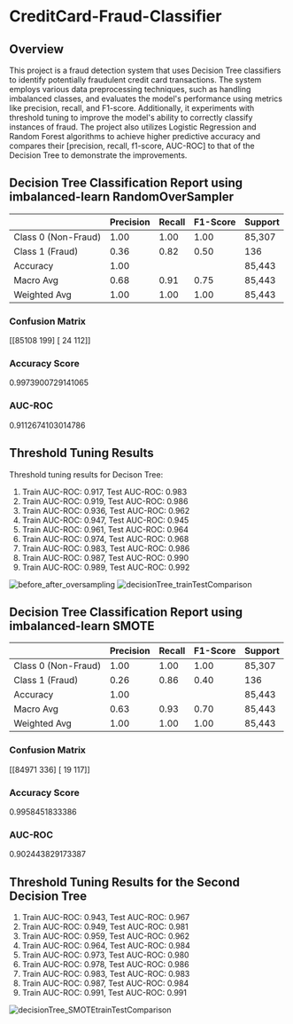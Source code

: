 # CreditCard-Fraud-Classifier

## Overview
This project is a fraud detection system that uses Decision Tree classifiers to identify potentially fraudulent credit card transactions. The system employs various data preprocessing techniques, such as handling imbalanced classes, and evaluates the model's performance using metrics like precision, recall, and F1-score. Additionally, it experiments with threshold tuning to improve the model's ability to correctly classify instances of fraud. The project also utilizes Logistic Regression and Random Forest algorithms to achieve higher predictive accuracy and compares their [precision, recall, f1-score, AUC-ROC] to that of the Decision Tree to demonstrate the improvements.

## Decision Tree Classification Report using imbalanced-learn RandomOverSampler

|             | Precision | Recall | F1-Score | Support |
|-------------|-----------|--------|----------|---------|
| Class 0 (Non-Fraud) | 1.00 | 1.00 | 1.00 | 85,307 |
| Class 1 (Fraud) | 0.36 | 0.82 | 0.50 | 136 |
| Accuracy | 1.00 | | | 85,443 |
| Macro Avg | 0.68 | 0.91 | 0.75 | 85,443 |
| Weighted Avg | 1.00 | 1.00 | 1.00 | 85,443 |

### Confusion Matrix
[[85108   199]
 [   24   112]]


### Accuracy Score
0.9973900729141065

### AUC-ROC
0.9112674103014786

## Threshold Tuning Results

Threshold tuning results for Decison Tree:

1. Train AUC-ROC: 0.917, Test AUC-ROC: 0.983
2. Train AUC-ROC: 0.919, Test AUC-ROC: 0.986
3. Train AUC-ROC: 0.936, Test AUC-ROC: 0.962
4. Train AUC-ROC: 0.947, Test AUC-ROC: 0.945
5. Train AUC-ROC: 0.961, Test AUC-ROC: 0.964
6. Train AUC-ROC: 0.974, Test AUC-ROC: 0.968
7. Train AUC-ROC: 0.983, Test AUC-ROC: 0.986
8. Train AUC-ROC: 0.987, Test AUC-ROC: 0.990
9. Train AUC-ROC: 0.989, Test AUC-ROC: 0.992

![before_after_oversampling](https://github.com/sebastianfern/CreditCard-Fraud-Classifier/assets/70400042/30295379-c3e0-42f0-9630-789c092ba0cf)
![decisionTree_trainTestComparison](https://github.com/sebastianfern/CreditCard-Fraud-Classifier/assets/70400042/b1a6af76-96c8-43f4-b487-7a8fbe413ede)

## Decision Tree Classification Report using imbalanced-learn SMOTE

|             | Precision | Recall | F1-Score | Support |
|-------------|-----------|--------|----------|---------|
| Class 0 (Non-Fraud) | 1.00 | 1.00 | 1.00 | 85,307 |
| Class 1 (Fraud) | 0.26 | 0.86 | 0.40 | 136 |
| Accuracy | 1.00 | | | 85,443 |
| Macro Avg | 0.63 | 0.93 | 0.70 | 85,443 |
| Weighted Avg | 1.00 | 1.00 | 1.00 | 85,443 |

### Confusion Matrix
[[84971 336]
[ 19 117]]


### Accuracy Score
0.9958451833386

### AUC-ROC
0.902443829173387

## Threshold Tuning Results for the Second Decision Tree

1. Train AUC-ROC: 0.943, Test AUC-ROC: 0.967
2. Train AUC-ROC: 0.949, Test AUC-ROC: 0.981
3. Train AUC-ROC: 0.959, Test AUC-ROC: 0.962
4. Train AUC-ROC: 0.964, Test AUC-ROC: 0.984
5. Train AUC-ROC: 0.973, Test AUC-ROC: 0.980
6. Train AUC-ROC: 0.978, Test AUC-ROC: 0.986
7. Train AUC-ROC: 0.983, Test AUC-ROC: 0.983
8. Train AUC-ROC: 0.987, Test AUC-ROC: 0.984
9. Train AUC-ROC: 0.991, Test AUC-ROC: 0.991

![decisionTree_SMOTEtrainTestComparison](https://github.com/sebastianfern/CreditCard-Fraud-Classifier/assets/70400042/afe8984a-696c-4543-9200-833436360852)

